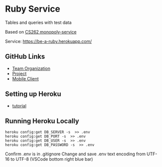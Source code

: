# Ruby Service
Tables and queries with test data

Based on [CS262 monopoly-service](https://github.com/calvin-cs262-organization/monopoly-service) 

Service: https://be-a-ruby.herokuapp.com/

## GitHub Links
- [Team Organization](https://github.com/calvin-cs262-fall2022-teamA)
- [Project](https://github.com/calvin-cs262-fall2022-teamA/Ruby-Project)
- [Mobile Client](https://github.com/calvin-cs262-fall2022-teamA/Ruby-Client)

## Setting up Heroku
- [tutorial](https://devcenter.heroku.com/articles/getting-started-with-nodejs#set-up)

## Running Heroku Locally
```{bash}
heroku config:get DB_SERVER -s  >> .env
heroku config:get DB_PORT -s  >> .env
heroku config:get DB_USER -s  >> .env
heroku config:get DB_PASSWORD -s  >> .env
```
Confirm .env is in .gitignore
Change and save .env text encoding from UTF-16 to UTF-8 (VSCode bottom right blue bar)